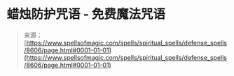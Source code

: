 <!--yml

category: 未分类

date: 2024-06-12 18:44:03

-->

# 蜡烛防护咒语 - 免费魔法咒语

> 来源：[https://www.spellsofmagic.com/spells/spiritual_spells/defense_spells/8606/page.html#0001-01-01](https://www.spellsofmagic.com/spells/spiritual_spells/defense_spells/8606/page.html#0001-01-01)
